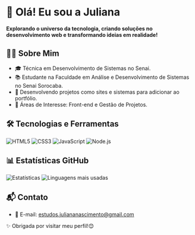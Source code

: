 # 👋 Olá! Eu sou a Juliana
**Explorando o universo da tecnologia, criando soluções no desenvolvimento web e transformando ideias em realidade!**
## 👩‍💻 Sobre Mim
- 🎓 Técnica em Desenvolvimento de Sistemas no Senai.
- 📚 Estudante na Faculdade em Análise e Desenvolvimento de Sistemas no Senai Sorocaba.
- 🚀 Desenvolvendo projetos como sites e sistemas para adicionar ao portfólio.
- 🌟 Áreas de Interesse: Front-end e Gestão de Projetos.
## 🛠️ Tecnologias e Ferramentas
![HTML5](https://img.shields.io/badge/-HTML5-E34F26?style=flat&logo=html5&logoColor=white)
![CSS3](https://img.shields.io/badge/-CSS3-1572B6?style=flat&logo=css3&logoColor=white)
![JavaScript](https://img.shields.io/badge/-JavaScript-F7DF1E?style=flat&logo=javascript&logoColor=black)
![Node.js](https://img.shields.io/badge/-Node.js-339933?style=flat&logo=node.js&logoColor=white)

## 📊 Estatísticas GitHub
![Estatísticas](https://github-readme-stats.vercel.app/api?username=devjuliananascimento&show_icons=true&theme=radical)
![Linguagens mais usadas](https://github-readme-stats.vercel.app/api/top-langs/?username=devjuliananascimento&layout=compact&theme=radical)

## 📬 Contato
- 💌 E-mail: [estudos.juliananascimento@gmail.com](estudos.juliananascimento@gmail.com)



✨ Obrigada por visitar meu perfil!😊
